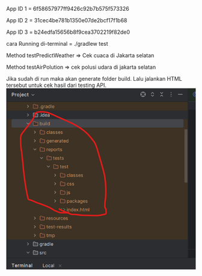 App ID 1 = 6f58657977ff9426c92b7b575f573326

App ID 2 = 31cec4be781b1350e07de2bcf17f1b68


App ID 3 = b24edfa15656b8f9cea3702219f82de0

cara Running di-terminal =  ./gradlew test

Method testPredictWeather => Cek cuaca di Jakarta selatan

Method testAirPolution => cek polusi udara di jakarta selatan 

Jika sudah di run maka akan generate folder build. Lalu jalankan HTML tersebut untuk cek hasil dari testing API.
![img.png](img.png)
